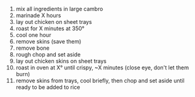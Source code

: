 1. mix all ingredients in large cambro
1. marinade X hours
1. lay out chicken on sheet trays
1. roast for X minutes at 350°
1. cool one hour
1. remove skins (save them)
1. remove bone
1. rough chop and set aside
1. lay out chicken skins on sheet trays
1. roast in oven at X° until crispy, \~X minutes (close eye, don't let them burn)
1. remove skins from trays, cool briefly, then chop and set aside until ready to be added to rice
